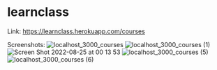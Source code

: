 # learnclass

Link:
https://learnclass.herokuapp.com/courses

Screenshots:
![localhost_3000_courses](https://user-images.githubusercontent.com/92257637/186495941-8cf2f869-5ddf-4011-80d0-529b9f81f73f.png)
![localhost_3000_courses (1)](https://user-images.githubusercontent.com/92257637/186495965-2e694671-3e06-495b-b45c-0971af7d59d2.png)
<img alt="Screen Shot 2022-08-25 at 00 13 53" src="https://user-images.githubusercontent.com/92257637/186495983-ec26b0d6-e8eb-48dc-a01a-3564a2fa04d5.png">
![localhost_3000_courses (5)](https://user-images.githubusercontent.com/92257637/186496012-e45c5f06-12dd-4abe-a135-0be3dccff16f.png)
![localhost_3000_courses (6)](https://user-images.githubusercontent.com/92257637/186496042-85f45d4f-08bf-44f4-b262-be796e668ab9.png)
